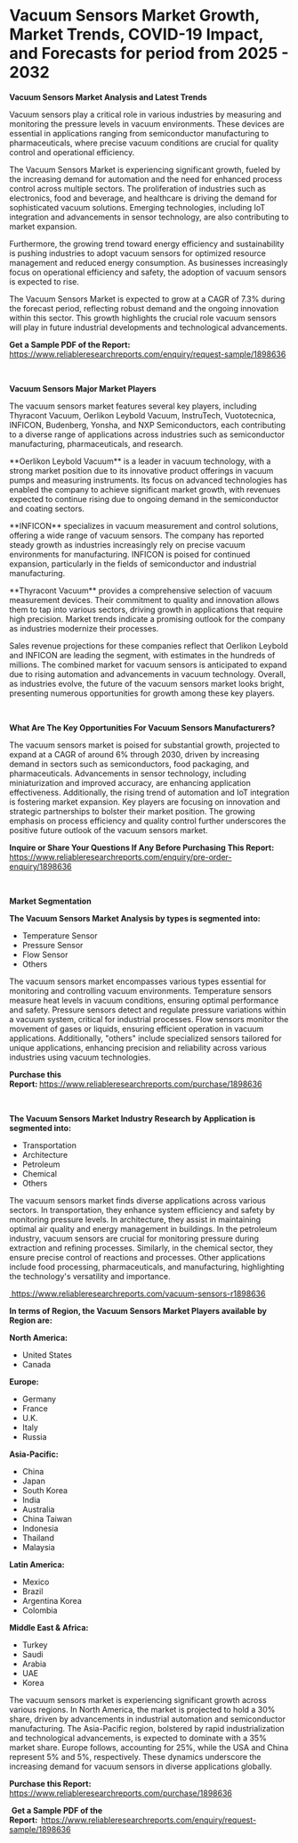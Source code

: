 <p><h1>Vacuum Sensors Market Growth, Market Trends, COVID-19 Impact, and Forecasts for period from 2025 - 2032</h1></p><p><strong>Vacuum Sensors Market Analysis and Latest Trends</strong></p>
<p><p>Vacuum sensors play a critical role in various industries by measuring and monitoring the pressure levels in vacuum environments. These devices are essential in applications ranging from semiconductor manufacturing to pharmaceuticals, where precise vacuum conditions are crucial for quality control and operational efficiency. </p><p>The Vacuum Sensors Market is experiencing significant growth, fueled by the increasing demand for automation and the need for enhanced process control across multiple sectors. The proliferation of industries such as electronics, food and beverage, and healthcare is driving the demand for sophisticated vacuum solutions. Emerging technologies, including IoT integration and advancements in sensor technology, are also contributing to market expansion. </p><p>Furthermore, the growing trend toward energy efficiency and sustainability is pushing industries to adopt vacuum sensors for optimized resource management and reduced energy consumption. As businesses increasingly focus on operational efficiency and safety, the adoption of vacuum sensors is expected to rise.</p><p>The Vacuum Sensors Market is expected to grow at a CAGR of 7.3% during the forecast period, reflecting robust demand and the ongoing innovation within this sector. This growth highlights the crucial role vacuum sensors will play in future industrial developments and technological advancements.</p></p>
<p><strong>Get a Sample PDF of the Report:&nbsp;</strong> <a href="https://www.reliableresearchreports.com/enquiry/request-sample/1898636?utm_campaign=3382&utm_medium=2&utm_source=Github&utm_content=ia&utm_term=15042025&utm_id=vacuum-sensors">https://www.reliableresearchreports.com/enquiry/request-sample/1898636</a></p>
<p>&nbsp;</p>
<p><strong>Vacuum Sensors Major Market Players</strong></p>
<p><p>The vacuum sensors market features several key players, including Thyracont Vacuum, Oerlikon Leybold Vacuum, InstruTech, Vuototecnica, INFICON, Budenberg, Yonsha, and NXP Semiconductors, each contributing to a diverse range of applications across industries such as semiconductor manufacturing, pharmaceuticals, and research.</p><p>**Oerlikon Leybold Vacuum** is a leader in vacuum technology, with a strong market position due to its innovative product offerings in vacuum pumps and measuring instruments. Its focus on advanced technologies has enabled the company to achieve significant market growth, with revenues expected to continue rising due to ongoing demand in the semiconductor and coating sectors.</p><p>**INFICON** specializes in vacuum measurement and control solutions, offering a wide range of vacuum sensors. The company has reported steady growth as industries increasingly rely on precise vacuum environments for manufacturing. INFICON is poised for continued expansion, particularly in the fields of semiconductor and industrial manufacturing.</p><p>**Thyracont Vacuum** provides a comprehensive selection of vacuum measurement devices. Their commitment to quality and innovation allows them to tap into various sectors, driving growth in applications that require high precision. Market trends indicate a promising outlook for the company as industries modernize their processes.</p><p>Sales revenue projections for these companies reflect that Oerlikon Leybold and INFICON are leading the segment, with estimates in the hundreds of millions. The combined market for vacuum sensors is anticipated to expand due to rising automation and advancements in vacuum technology. Overall, as industries evolve, the future of the vacuum sensors market looks bright, presenting numerous opportunities for growth among these key players.</p></p>
<p>&nbsp;</p>
<p><strong>What Are The Key Opportunities For Vacuum Sensors Manufacturers?</strong></p>
<p><p>The vacuum sensors market is poised for substantial growth, projected to expand at a CAGR of around 6% through 2030, driven by increasing demand in sectors such as semiconductors, food packaging, and pharmaceuticals. Advancements in sensor technology, including miniaturization and improved accuracy, are enhancing application effectiveness. Additionally, the rising trend of automation and IoT integration is fostering market expansion. Key players are focusing on innovation and strategic partnerships to bolster their market position. The growing emphasis on process efficiency and quality control further underscores the positive future outlook of the vacuum sensors market.</p></p>
<p><strong>Inquire or Share Your Questions If Any Before Purchasing This Report:</strong> <a href="https://www.reliableresearchreports.com/enquiry/pre-order-enquiry/1898636?utm_campaign=3382&utm_medium=2&utm_source=Github&utm_content=ia&utm_term=15042025&utm_id=vacuum-sensors">https://www.reliableresearchreports.com/enquiry/pre-order-enquiry/1898636</a></p>
<p>&nbsp;</p>
<p><strong>Market Segmentation</strong></p>
<p><strong>The Vacuum Sensors Market Analysis by types is segmented into:</strong></p>
<p><ul><li>Temperature Sensor</li><li>Pressure Sensor</li><li>Flow Sensor</li><li>Others</li></ul></p>
<p><p>The vacuum sensors market encompasses various types essential for monitoring and controlling vacuum environments. Temperature sensors measure heat levels in vacuum conditions, ensuring optimal performance and safety. Pressure sensors detect and regulate pressure variations within a vacuum system, critical for industrial processes. Flow sensors monitor the movement of gases or liquids, ensuring efficient operation in vacuum applications. Additionally, "others" include specialized sensors tailored for unique applications, enhancing precision and reliability across various industries using vacuum technologies.</p></p>
<p><strong>Purchase this Report:&nbsp;</strong><a href="https://www.reliableresearchreports.com/purchase/1898636?utm_campaign=3382&utm_medium=2&utm_source=Github&utm_content=ia&utm_term=15042025&utm_id=vacuum-sensors">https://www.reliableresearchreports.com/purchase/1898636</a></p>
<p>&nbsp;</p>
<p><strong>The Vacuum Sensors Market Industry Research by Application is segmented into:</strong></p>
<p><ul><li>Transportation</li><li>Architecture</li><li>Petroleum</li><li>Chemical</li><li>Others</li></ul></p>
<p><p>The vacuum sensors market finds diverse applications across various sectors. In transportation, they enhance system efficiency and safety by monitoring pressure levels. In architecture, they assist in maintaining optimal air quality and energy management in buildings. In the petroleum industry, vacuum sensors are crucial for monitoring pressure during extraction and refining processes. Similarly, in the chemical sector, they ensure precise control of reactions and processes. Other applications include food processing, pharmaceuticals, and manufacturing, highlighting the technology's versatility and importance.</p></p>
<p><a href="https://www.reliableresearchreports.com/vacuum-sensors-r1898636?utm_campaign=3382&utm_medium=2&utm_source=Github&utm_content=ia&utm_term=15042025&utm_id=vacuum-sensors">&nbsp;https://www.reliableresearchreports.com/vacuum-sensors-r1898636</a></p>
<p><strong>In terms of Region, the Vacuum Sensors Market Players available by Region are:</strong></p>
<p>
    <p> <strong> North America: </strong>
        <ul>
            <li>United States</li>
            <li>Canada</li>
        </ul>
        </p> 
    <p> <strong> Europe: </strong>
        <ul>
            <li>Germany</li>
            <li>France</li>
            <li>U.K.</li>
            <li>Italy</li>
            <li>Russia</li>
        </ul>
        </p> 
    <p> <strong> Asia-Pacific: </strong>
        <ul>
            <li>China</li>
            <li>Japan</li>
            <li>South Korea</li>
            <li>India</li>
            <li>Australia</li>
            <li>China Taiwan</li>
            <li>Indonesia</li>
            <li>Thailand</li>
            <li>Malaysia</li>
        </ul>
        </p> 
    <p> <strong> Latin America: </strong>
        <ul>
            <li>Mexico</li>
            <li>Brazil</li>
            <li>Argentina Korea</li>
            <li>Colombia</li>
        </ul>
        </p> 
    <p> <strong> Middle East & Africa: </strong>
        <ul>
            <li>Turkey</li>
            <li>Saudi</li>
            <li>Arabia</li>
            <li>UAE</li>
            <li>Korea</li>
        </ul>
    </p>
    </p>
<p><p>The vacuum sensors market is experiencing significant growth across various regions. In North America, the market is projected to hold a 30% share, driven by advancements in industrial automation and semiconductor manufacturing. The Asia-Pacific region, bolstered by rapid industrialization and technological advancements, is expected to dominate with a 35% market share. Europe follows, accounting for 25%, while the USA and China represent 5% and 5%, respectively. These dynamics underscore the increasing demand for vacuum sensors in diverse applications globally.</p></p>
<p><strong>Purchase this Report: </strong><a href="https://www.reliableresearchreports.com/purchase/1898636?utm_campaign=3382&utm_medium=2&utm_source=Github&utm_content=ia&utm_term=15042025&utm_id=vacuum-sensors">https://www.reliableresearchreports.com/purchase/1898636</a></p>
<p>&nbsp;<strong>Get a Sample PDF of the Report:&nbsp;&nbsp;</strong><a href="https://www.reliableresearchreports.com/enquiry/request-sample/1898636?utm_campaign=3382&utm_medium=2&utm_source=Github&utm_content=ia&utm_term=15042025&utm_id=vacuum-sensors">https://www.reliableresearchreports.com/enquiry/request-sample/1898636</a></p>
<p><strong></strong></p>
<p><p></p><p></p><p></p></p>